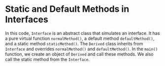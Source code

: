 # Static and Default Methods in Interfaces
In this code, `Interface` is an abstract class that simulates an interface. It has a pure virtual function `normalMethod()`, a default method `defaultMethod()`, and a static method `staticMethod()`. The `Derived` class inherits from `Interface` and overrides `normalMethod()` and `defaultMethod()`. In the `main()` function, we create an object of `Derived` and call these methods. We also call the static method from the `Interface`.